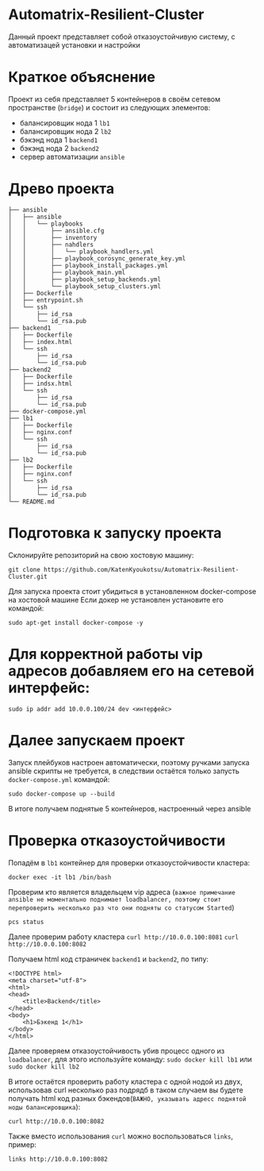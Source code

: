 # Automatrix-Resilient-Cluster
Данный проект представляет собой отказоустойчивую систему, с автоматизацей установки и настройки 

# Краткое объяснение
Проект из себя представляет 5 контейнеров в своём сетевом пространстве (`bridge`) и состоит из следующих элементов:

- балансировщик нода 1 `lb1`
- балансировщик нода 2 `lb2`
- бэкэнд нода 1 `backend1`
- бэкэнд нода 2 `backend2`
- сервер автоматизации `ansible`


# Древо проекта 
```
├── ansible
│   ├── ansible
│   │   └── playbooks
│   │       ├── ansible.cfg
│   │       ├── inventory
│   │       ├── nahdlers
│   │       │   └── playbook_handlers.yml
│   │       ├── playbook_corosync_generate_key.yml
│   │       ├── playbook_install_packages.yml
│   │       ├── playbook_main.yml
│   │       ├── playbook_setup_backends.yml
│   │       └── playbook_setup_clusters.yml
│   ├── Dockerfile
│   ├── entrypoint.sh
│   └── ssh
│       ├── id_rsa
│       └── id_rsa.pub
├── backend1
│   ├── Dockerfile
│   ├── index.html
│   └── ssh
│       ├── id_rsa
│       └── id_rsa.pub
├── backend2
│   ├── Dockerfile
│   ├── indsx.html
│   └── ssh
│       ├── id_rsa
│       └── id_rsa.pub
├── docker-compose.yml
├── lb1
│   ├── Dockerfile
│   ├── nginx.conf
│   └── ssh
│       ├── id_rsa
│       └── id_rsa.pub
├── lb2
│   ├── Dockerfile
│   ├── nginx.conf
│   └── ssh
│       ├── id_rsa
│       └── id_rsa.pub
└── README.md
```

# Подготовка к запуску проекта 
Склонируйте репозиторий на свою хостовую машину:
```
git clone https://github.com/KatenKyoukotsu/Automatrix-Resilient-Cluster.git
```
Для запуска проекта стоит убидиться в установленном docker-compose на хостовой машине
Если докер не установлен установите его командой:
```
sudo apt-get install docker-compose -y 
```
# Для корректной работы vip адресов добавляем его на сетевой интерфейс:
```
sudo ip addr add 10.0.0.100/24 dev <интерфейс>
```
# Далее запускаем проект
Запуск плейбуков настроен автоматически, поэтому ручками запуска ansible скрипты не требуется, в следствии остаётся только запусть `docker-compose.yml` командой:
```
sudo docker-compose up --build 
```
В итоге получаем поднятые 5 контейнеров, настроенный через ansible

# Проверка отказоустойчивости
Попадём в `lb1` контейнер для проверки отказоустойчивости кластера:
```
docker exec -it lb1 /bin/bash
```
Проверим кто является владельцем vip адреса (`важное примечание ansible не моментально поднимает loadbalancer, поэтому стоит перепроверить несколько раз что они подняты со статусом Started`) 
```
pcs status
```
Далее проверим работу кластера `curl http://10.0.0.100:8081` `curl http://10.0.0.100:8082`

Получаем html код страничек `backend1` и `backend2`, по типу:
```
<!DOCTYPE html>
<meta charset="utf-8"> 
<html>
<head>
    <title>Backend</title>
</head>
<body>
    <h1>Бэкенд 1</h1>
</body>
</html>
```
Далее проверяем отказоустойчивость убив процесс одного из `loadbalancer`, для этого используйте команду:
```sudo docker kill lb1``` или ```sudo docker kill lb2```

В итоге остаётся проверить работу кластера с одной нодой из двух, использовав curl несколько раз подрядб в таком случаем вы будете получать html код разных бэкендов(`ВАЖНО, указывать адресс поднятой ноды балансировщика`):

``` curl http://10.0.0.100:8082 ```

Также вместо использования `curl` можно воспользоваться `links`, пример:

```links http://10.0.0.100:8082```

